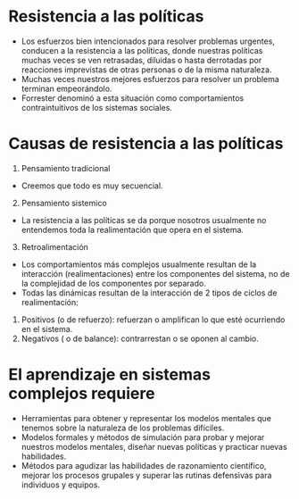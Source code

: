 # Resistencia a las políticas

- Los esfuerzos bien intencionados para resolver problemas urgentes, conducen a la resistencia a las políticas, donde nuestras políticas muchas veces se ven retrasadas, diluidas o hasta derrotadas por reacciones imprevistas de otras personas o de la misma naturaleza.
- Muchas veces nuestros mejores esfuerzos para resolver un problema terminan empeorándolo.
-  Forrester denominó a esta situación como comportamientos contraintuitivos de los sistemas sociales.

# Causas de resistencia a las políticas

1. Pensamiento tradicional
- Creemos que todo es muy secuencial.
2. Pensamiento sistemico
- La resistencia a las políticas se da porque nosotros usualmente no entendemos toda la realimentación que opera en el sistema.
3. Retroalimentación
- Los comportamientos más complejos usualmente resultan de la interacción (realimentaciones) entre los componentes del sistema, no de la complejidad de los componentes por separado.
- Todas las dinámicas resultan de la interacción de 2 tipos
de ciclos de realimentación:
1. Positivos (o de refuerzo): refuerzan o amplifican lo que esté ocurriendo en el sistema.
2. Negativos ( o de balance): contrarrestan o se oponen al cambio.


# El aprendizaje en sistemas complejos requiere

- Herramientas para obtener y representar los modelos mentales que tenemos sobre la naturaleza de los problemas difíciles.
- Modelos formales y métodos de simulación para probar y mejorar nuestros modelos mentales, diseñar nuevas políticas y practicar nuevas habilidades.
- Métodos para agudizar las habilidades de razonamiento científico, mejorar los procesos grupales y superar las rutinas defensivas para individuos y equipos.
